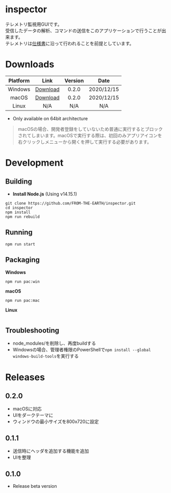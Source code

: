 # inspector
  テレメトリ監視用GUIです。<br>
  受信したデータの解析、コマンドの送信をこのアプリケーションで行うことが出来ます。<br>
  テレメトリは[仕様書](https://github.com/FROM-THE-EARTH/document/blob/main/%E3%83%86%E3%83%AC%E3%83%A1%E3%83%88%E3%83%AA%E3%82%B7%E3%82%B9%E3%83%86%E3%83%A0%E4%BB%95%E6%A7%98%E6%9B%B8.pdf)に沿って行われることを前提としています。

# Downloads
  |Platform|Link|Version|Date|
  |:------:|:--:|:-----:|:--:|
  |Windows|[Download](https://github.com/FROM-THE-EARTH/inspector/raw/main/release/inspector-installer-win.exe)|0.2.0|2020/12/15|
  | macOS |[Download](https://github.com/FROM-THE-EARTH/inspector/raw/main/release/inspector-installer-mac.dmg)|0.2.0|2020/12/15|
  | Linux |N/A|N/A|N/A|

  - Only available on 64bit architecture

  >macOSの場合、開発者登録をしていないため普通に実行するとブロックされてしまいます。macOSで実行する際は、初回のみアプリアイコンを右クリックしメニューから開くを押して実行する必要があります。

# Development
## Building
  - **Install Node.js** (Using v14.15.1)
  ```
  git clone https://github.com/FROM-THE-EARTH/inspector.git
  cd inspector
  npm install
  npm run rebuild
  ```

## Running
  ```
  npm run start
  ```

## Packaging
  **Windows**
  ```
  npm run pac:win
  ```
  **macOS**
  ```
  npm run pac:mac
  ```
  **Linux**
  ```
  ```

## Troubleshooting
  - node_modules/を削除し、再度buildする
  - Windowsの場合、管理者権限のPowerShellで```npm install --global windows-build-tools```を実行する

# Releases
## 0.2.0
  - macOSに対応
  - UIをダークテーマに
  - ウィンドウの最小サイズを800x720に設定

## 0.1.1
  - 送信時にヘッダを追加する機能を追加
  - UIを整理

## 0.1.0
  - Release beta version